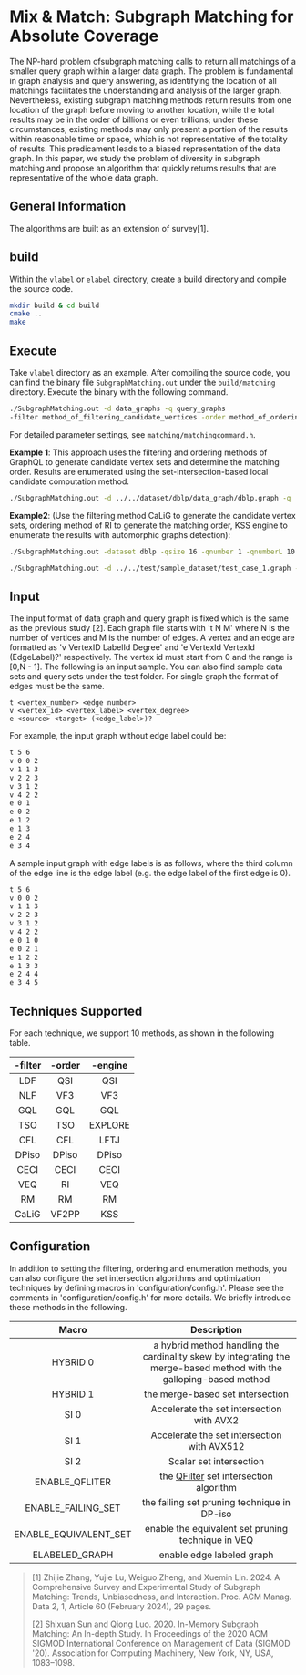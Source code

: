 # Mix & Match: Subgraph Matching for Absolute Coverage
The NP-hard problem ofsubgraph matching calls to return all matchings of a smaller query graph within a larger data graph. The problem is fundamental in graph analysis and query answering, as identifying the location of all matchings facilitates the understanding
and analysis of the larger graph. Nevertheless, existing subgraph
matching methods return results from one location of the graph
before moving to another location, while the total results may be
in the order of billions or even trillions; under these circumstances,
existing methods may only present a portion of the results within
reasonable time or space, which is not representative of the totality
of results. This predicament leads to a biased representation of
the data graph. In this paper, we study the problem of diversity in
subgraph matching and propose an algorithm that quickly returns
results that are representative of the whole data graph.
## General Information
The algorithms are built as an extension of survey[1].
## build

Within the `vlabel` or `elabel` directory, create a build directory and compile the source code.

```zsh
mkdir build & cd build
cmake ..
make
```

## Execute

Take `vlabel` directory as an example.
After compiling the source code, you can find the binary file `SubgraphMatching.out` under the `build/matching` directory.
Execute the binary with the following command.

```zsh
./SubgraphMatching.out -d data_graphs -q query_graphs
-filter method_of_filtering_candidate_vertices -order method_of_ordering_query_vertices -engine method_of_enumerating_partial_results -num number_of_embeddings,
```

For detailed parameter settings, see `matching/matchingcommand.h`.

**Example 1**: This approach uses the filtering and ordering methods of GraphQL to generate candidate vertex sets and determine the matching order. Results are enumerated using the set-intersection-based local candidate computation method.


```zsh
./SubgraphMatching.out -d ../../dataset/dblp/data_graph/dblp.graph -q ../../dataset/dblp/query_graph/query_G_32_267.graph -filter GQL -order GQL -engine LFTJ -num 1000 -symmetry 1 -FairT 2 -time 1 -SF saveM
```

**Example2**: (Use the filtering method CaLiG to generate the candidate vertex sets, ordering method of RI to generate the matching order,  KSS engine to enumerate the results with automorphic graphs detection):

```zsh
./SubgraphMatching.out -dataset dblp -qsize 16 -qnumber 1 -qnumberL 10 -qprop G -SF magkas -FairT 2 -filter GQL -order GQL -engine LFTJ -num 10 -symmetry 1 -time 1
```


```zsh
./SubgraphMatching.out -d ../../test/sample_dataset/test_case_1.graph -q ../../test/sample_dataset/query1_positive.graph -filter CaLiG -order RI -engine KSS -num MAX -symmetry 1
```


## Input

The input format of data graph and query graph is fixed which is the same as the previous study [2]. Each graph file starts with 't N M' where N is the number of vertices and M is the number of edges. A vertex and an edge are formatted as 'v VertexID LabelId Degree' and 'e VertexId VertexId (EdgeLabel)?' respectively. The vertex id must start from 0 and the range is [0,N - 1]. The following is an input sample. You can also find sample data sets and query sets under the test folder. For single graph the format of edges must be the same.

```
t <vertex_number> <edge number>
v <vertex_id> <vertex_label> <vertex_degree>
e <source> <target> (<edge_label>)?
```

For example, the input graph without edge label could be:

```zsh
t 5 6
v 0 0 2
v 1 1 3
v 2 2 3
v 3 1 2
v 4 2 2
e 0 1
e 0 2
e 1 2
e 1 3
e 2 4
e 3 4
```

A sample input graph with edge labels is as follows, where the third column of the edge line is the edge label (e.g. the edge label of the first edge is 0).

```zsh
t 5 6
v 0 0 2
v 1 1 3
v 2 2 3
v 3 1 2
v 4 2 2
e 0 1 0
e 0 2 1
e 1 2 2
e 1 3 3
e 2 4 4
e 3 4 5
```


## Techniques Supported

For each technique, we support 10 methods, as shown in the following table.

| -filter | -order | -engine |
| :-----: | :----: | :-----: |
|   LDF   |  QSI   |   QSI   |
|   NLF   |  VF3   |   VF3   |
|   GQL   |  GQL   |   GQL   |
|   TSO   |  TSO   | EXPLORE |
|   CFL   |  CFL   |  LFTJ   |
|  DPiso  | DPiso  |  DPiso  |
|  CECI   |  CECI  |  CECI   |
|   VEQ   |   RI   |   VEQ   |
|   RM    |   RM   |   RM    |
|  CaLiG  | VF2PP  |   KSS   |

## Configuration

In addition to setting the filtering, ordering and enumeration methods, you can also configure the set intersection algorithms and optimization techniques by defining macros in 'configuration/config.h'. Please see the comments in 'configuration/config.h' for more details. We briefly introduce these methods in the following.


|         Macro         |                         Description                          |
| :-------------------: | :----------------------------------------------------------: |
|       HYBRID 0        | a hybrid method handling the cardinality skew by integrating the merge-based method with the galloping-based method |
|       HYBRID 1        |               the merge-based set intersection               |
|         SI 0          |          Accelerate the set intersection with AVX2           |
|         SI 1          |         Accelerate the set intersection with AVX512          |
|         SI 2          |                   Scalar set intersection                    |
|    ENABLE_QFLITER     | the [QFilter](https://dl.acm.org/doi/10.1145/3183713.3196924) set intersection algorithm |
|  ENABLE_FAILING_SET   |         the failing set pruning technique in DP-iso          |
| ENABLE_EQUIVALENT_SET |      enable the equivalent set pruning technique in VEQ      |
|    ELABELED_GRAPH     |                  enable edge labeled graph                  |

> [1] Zhijie Zhang, Yujie Lu, Weiguo Zheng, and Xuemin Lin. 2024. A Comprehensive Survey and Experimental Study of Subgraph Matching: Trends, Unbiasedness, and Interaction. Proc. ACM Manag. Data 2, 1, Article 60 (February 2024), 29 pages.
> 
> [2] Shixuan Sun and Qiong Luo. 2020. In-Memory Subgraph Matching: An In-depth Study. In Proceedings of the 2020 ACM SIGMOD International Conference on Management of Data (SIGMOD '20). Association for Computing Machinery, New York, NY, USA, 1083–1098.

